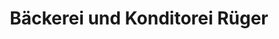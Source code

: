 ---
title: "Bäckerei und Konditorei Rüger"
url: /erfurt/baeckerei-und-konditorei-rueger/
shop: Bäckerei
---